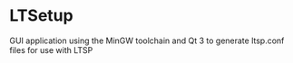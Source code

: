 LTSetup
=======

GUI application using the MinGW toolchain and Qt 3 to generate ltsp.conf files for use with LTSP
